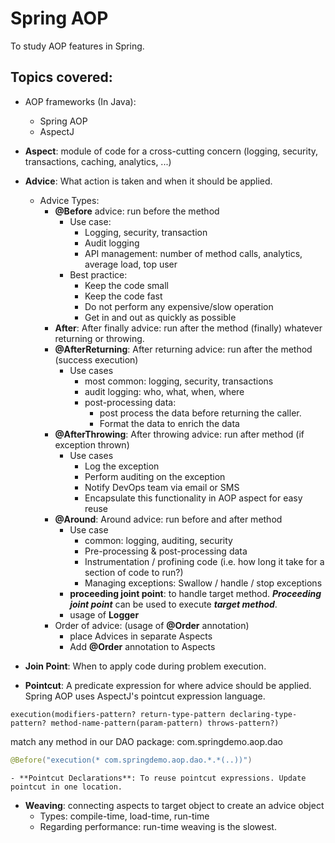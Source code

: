 # Spring AOP
To study AOP features in Spring. 

## Topics covered:
- AOP frameworks (In Java):
	- Spring AOP
	- AspectJ

- **Aspect**: module of code for a cross-cutting concern (logging, security, transactions, caching, analytics, ...)

- **Advice**: What action is taken and when it should be applied.
	- Advice Types:
		- **@Before** advice: run before the method
			- Use case: 
				- Logging, security, transaction 
				- Audit logging
				- API management:  number of method calls, analytics, average load, top user
			- Best practice:
				- Keep the code small
				- Keep the code fast
				- Do not perform any expensive/slow operation
				- Get in and out as quickly as possible
		- **After**: After finally advice: run after the method (finally) whatever returning or throwing.
    	- **@AfterReturning**: After returning advice: run after the method (success execution)
			- Use cases
				- most common: logging, security, transactions
				- audit logging: who, what, when, where
				- post-processing data: 
					- post process the data before returning the caller. 
					- Format the data to enrich the data
		- **@AfterThrowing**: After throwing advice: run after method (if exception thrown)
			- Use cases
				- Log the exception
				- Perform auditing on the exception
				- Notify DevOps team via email or SMS
				- Encapsulate this functionality in AOP aspect for easy reuse
		- **@Around**: Around advice: run before and after method
			- Use case
				- common: logging, auditing, security
				- Pre-processing & post-processing data
				- Instrumentation / profining code (i.e. how long it take for a section of code to run?)
				- Managing exceptions: Swallow / handle / stop exceptions
			- **proceeding joint point**: to handle target method. ***Proceeding joint point*** can be used to execute ***target method***.
			- usage of **Logger**
		- Order of advice: (usage of **@Order** annotation)
			- place Advices in separate Aspects
			- Add **@Order** annotation to Aspects

- **Join Point**: When to apply code during problem execution.

- **Pointcut**: A predicate expression for where advice should be applied. Spring AOP uses AspectJ's pointcut expression language.

```
execution(modifiers-pattern? return-type-pattern declaring-type-pattern? method-name-pattern(param-pattern) throws-pattern?)
``` 

match any method in our DAO package: com.springdemo.aop.dao
```java
@Before("execution(* com.springdemo.aop.dao.*.*(..))")
```

	- **Pointcut Declarations**: To reuse pointcut expressions. Update pointcut in one location. 

- **Weaving**: connecting aspects to target object to create an advice object
	- Types: compile-time, load-time, run-time
	- Regarding performance: run-time weaving is the slowest.


